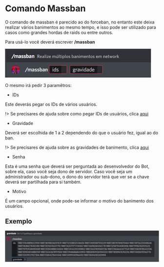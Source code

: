 # Comando Massban

O comando de massban é parecido ao do forceban, no entanto este deixa realizar vários banimentos ao mesmo tempo, e isso pode ser utilizado para casos como grandes hordas de raids ou entre outros.

Para usá-lo você deverá escrever **/massban**

<img src="images/massban.png">

O mesmo irá pedir 3 paramêtros:

- IDs

Este deverás pegar os IDs de vários usuários.

!> Se precisares de ajuda sobre como pegar IDs de usuários, clica [aqui](explanations/devsettings.md)

- Gravidade

Deverá ser escolhida de 1 a 2 dependendo do que o usuário fez, igual ao do ban.

!> Se precisares de ajuda sobre as gravidades de banimento, clica [aqui](owners/gravidades.md)

- Senha

Esta é uma senha que deverá ser perguntada ao desenvolvedor do Bot, sobre ela, caso você seja dono de servidor. Caso você seja um administrador ou sub-dono, o dono do servidor terá que ver se a chave deverá ser partilhada para si também.

- Motivo

É um campo opcional, onde pode-se informar o motivo do banimento dos usuários.

## Exemplo 

<img src="images/massbanex.png">